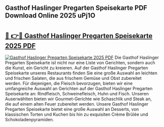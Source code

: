 ## Gasthof Haslinger Pregarten Speisekarte PDF Download Online 2025 uPj1O

# <h2><a href="http://gc7z6o.nevu.top/?p=Gasthof+Haslinger+Pregarten+Speisekarte">🔗 👉🔴 Gasthof Haslinger Pregarten Speisekarte 2025 PDF</a></h2>

[![Gasthof Haslinger Pregarten Speisekarte 2025 PDF](https://i.imgur.com/dBaPXMq.png)](http://gc7z6o.nevu.top/?p=Gasthof+Haslinger+Pregarten+Speisekarte)
Die Gasthof Haslinger Pregarten Speisekarte ist nicht nur eine Liste von Gerichten, sondern auch die Kunst, ein Gericht zu kreieren. Auf der Gasthof Haslinger Pregarten Speisekarte unseres Restaurants finden Sie eine große Auswahl an leichten und frischen Salaten, die aus frischem Gemüse und Obst zubereitet werden. Für diejenigen, die Fleisch bevorzugen, bieten wir eine umfangreiche Auswahl an Gerichten auf der Gasthof Haslinger Pregarten Speisekarte an: Rindfleisch, Schweinefleisch, Huhn und Fisch. Unseren Auserwählten bieten wir Gourmet-Gerichte wie Schaschlik und Steak an, die auf einem alten Feuer zubereitet werden. Unsere Gasthof Haslinger Pregarten Speisekarte bietet eine große Auswahl an Desserts, von klassischen Torten und Kuchen bis hin zu exquisiten Crème Brûlée und Schokoladenpyramiden.
